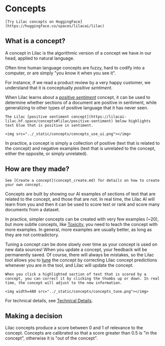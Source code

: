 # Concepts

```{tip}
[Try Lilac concepts on HuggingFace](https://huggingface.co/spaces/lilacai/lilac)
```

## What is a concept?

A concept in Lilac is the algorithmic version of a concept we have in our head, applied to natural
language.

Often time human language concepts are fuzzy, hard to codify into a computer, or are simply "you
know it when you see it".

For instance, if we read a product review by a very happy customer, we understand that it is
conceptually _positive sentiment_.

When Lilac learns about a
[_positive sentiment_](https://lilacai-lilac.hf.space/concepts#lilac/positive-sentiment) concept, it
can be used to determine whether sections of a document are positive in sentiment, while
generalizing to other types of positive language that it has never seen.

```{note}
The Lilac [positive sentiment concept](https://lilacai-lilac.hf.space/concepts#lilac/positive-sentiment) below highlights text blue that is positive in sentiment.

<img src="../_static/concepts/concepts_use_ui.png"></img>
```

In practice, a concept is simply a collection of positive (text that is related to the concept) and
negative examples (text that is unrelated to the concept, either the opposite, or simply unrelated).

## How are they made?

```{tip}
See [Create a concept](concept_create.md) for details on how to create your own concept.
```

Concepts are built by showing our AI examples of sections of text that are related to the concept,
and those that are not. In real time, the Lilac AI will learn from you and then it can be used to
score text or rank and score many documents from a dataset.

In practice, simpler concepts can be created with very few examples (~20), but more subtle concepts,
like [Toxicity](https://lilacai-lilac.hf.space/concepts#lilac/toxicity), you need to teach the
concept with more examples. In general, more examples are usually better, as long as they are not
contradictory.

Tuning a concept can be done slowly over time as your concept is used on new data sources! When you
update a concept, your feedback will be permanently saved. Of course, there will always be mistakes,
so the Lilac tool allows you to [tune](concept_tuning.md) the concept by correcting Lilac concept
predictions whenever you are in the tool, and Lilac will update the concept.

```{note}
When you click a highlighted section of text that is scored by a concept, you can correct it by clicking the thumbs up or down. In real time, the concept will adjust to the new information.

<img width=480 src="../_static/concepts/concepts_tune.png"></img>
```

For technical details, see [Technical Details](concept_technical.md).

## Making a decision

Lilac concepts produce a score between 0 and 1 of relevance to the concept. Concepts are calibrated
so that a score greater than 0.5 is "in the concept", otherwise it is "out of the concept".
